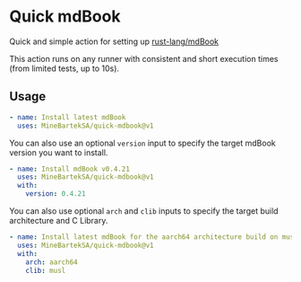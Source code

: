 # Quick mdBook

Quick and simple action for setting up [rust-lang/mdBook](https://github.com/rust-lang/mdBook)

This action runs on any runner with consistent and short execution times (from limited tests, up to 10s).

## Usage

```yaml
- name: Install latest mdBook
  uses: MineBartekSA/quick-mdbook@v1
```

You can also use an optional `version` input to specify the target mdBook version you want to install.

```yaml
- name: Install mdBook v0.4.21
  uses: MineBartekSA/quick-mdbook@v1
  with:
    version: 0.4.21
```

You can also use optional `arch` and `clib` inputs to specify the target build architecture and C Library.

```yaml
- name: Install latest mdBook for the aarch64 architecture build on musl
  uses: MineBartekSA/quick-mdbook@v1
  with:
    arch: aarch64
    clib: musl
```
